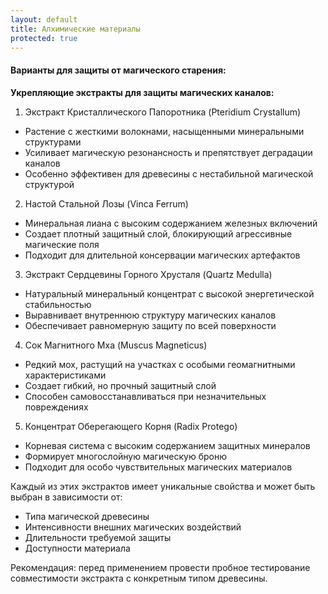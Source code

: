 ```yaml
---
layout: default
title: Алхимические материалы
protected: true
---
```


#### Варианты для защиты от магического старения:

**Укрепляющие экстракты для защиты магических каналов:**

1. Экстракт Кристаллического Папоротника (Pteridium Crystallum)
- Растение с жесткими волокнами, насыщенными минеральными структурами
- Усиливает магическую резонансность и препятствует деградации каналов
- Особенно эффективен для древесины с нестабильной магической структурой

2. Настой Стальной Лозы (Vinca Ferrum)
- Минеральная лиана с высоким содержанием железных включений
- Создает плотный защитный слой, блокирующий агрессивные магические поля
- Подходит для длительной консервации магических артефактов

3. Экстракт Сердцевины Горного Хрусталя (Quartz Medulla)
- Натуральный минеральный концентрат с высокой энергетической стабильностью
- Выравнивает внутреннюю структуру магических каналов
- Обеспечивает равномерную защиту по всей поверхности

4. Сок Магнитного Мха (Muscus Magneticus)
- Редкий мох, растущий на участках с особыми геомагнитными характеристиками
- Создает гибкий, но прочный защитный слой
- Способен самовосстанавливаться при незначительных повреждениях

5. Концентрат Оберегающего Корня (Radix Protego)
- Корневая система с высоким содержанием защитных минералов
- Формирует многослойную магическую броню
- Подходит для особо чувствительных магических материалов

Каждый из этих экстрактов имеет уникальные свойства и может быть выбран в зависимости от:
- Типа магической древесины
- Интенсивности внешних магических воздействий
- Длительности требуемой защиты
- Доступности материала

Рекомендация: перед применением провести пробное тестирование совместимости экстракта с конкретным типом древесины.